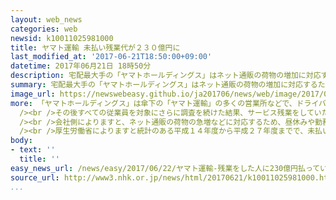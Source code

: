 ```yaml
---
layout: web_news
categories: web
newsid: k10011025981000
title: ヤマト運輸 未払い残業代が２３０億円に
last_modified_at: '2017-06-21T18:50:00+09:00'
datetime: 2017年06月21日 18時50分
description: 宅配最大手の「ヤマトホールディングス」はネット通販の荷物の増加に対応するためサービス残業をしていた従業員が過去２年間にグループ全体で５万９０００人に上り、未払いの残業代は合わせて２３０億円になるという最終的な調査結果を明らかにしました。
summary: 宅配最大手の「ヤマトホールディングス」はネット通販の荷物の増加に対応するためサービス残業をしていた従業員が過去２年間にグループ全体で５万９０００人に上り、未払いの残業代は合わせて２３０億円になるという最終的な調査結果を明らかにしました。
image_url: https://newswebeasy.github.io/ja201706/news/web/image/2017/06/22/k10011025981000.jpg
more: 「ヤマトホールディングス」は傘下の「ヤマト運輸」の多くの営業所などで、ドライバーらがサービス残業を続け過去２年分の未払いの残業代は１９０億円に上るという調査結果をことし４月に発表しました。<br
  /><br />その後すべての従業員を対象にさらに調査を続けた結果、サービス残業をしていた従業員はグループ全体でおよそ５万９０００人に上り、未払いの残業代はさらに４０億円増え２３０億円に上ることが判明したということです。<br
  /><br />会社側によりますと、ネット通販の荷物の急増などに対応するため、昼休みや勤務時間外に荷物を配達したり、積み降ろしたりするサービス残業が広く行われていたということです。会社では来月以降「一時金」という形で従業員に未払いの残業代を支給するとしています。<br
  /><br />厚生労働省によりますと統計のある平成１４年度から平成２７年度までで、未払い賃金の総額が６４億円に上った企業がありましたが、ヤマト運輸の２３０億円という未払いの賃金はそれを大きく上回り過去最高になるということです。
body:
- text: ''
  title: ''
easy_news_url: /news/easy/2017/06/22/ヤマト運輸-残業をした人に230億円払っていなかった/
source_url: http://www3.nhk.or.jp/news/html/20170621/k10011025981000.html
...
```

